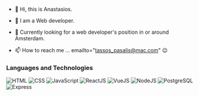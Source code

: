 - 👋 Hi, this is Anastasios. 

- 🌱 I am a Web developer.

- 👀 Currently looking for a web developer's position in or around Amsterdam.

- 📫 How to reach me ... emailto="tassos_pasalis@mac.com" 😉


### Languages and Technologies
 ![HTML](https://img.shields.io/badge/-HTML-090909?style=for-the-badge&logo=html5)
 ![CSS](https://img.shields.io/badge/-CSS-090909?style=for-the-badge&logo=css3)
 ![JavaScript](https://img.shields.io/badge/-JavaScript-090909?style=for-the-badge&logo=JavaScript)
 ![ReactJS](https://img.shields.io/badge/-React-090909?style=for-the-badge&logo=React)
 ![VueJS](https://img.shields.io/badge/-Vue-090909?style=for-the-badge&logo=Vue.js)
 ![NodeJS](https://img.shields.io/badge/-Node.Js-090909?style=for-the-badge&logo=Node.js)
 ![PostgreSQL](https://img.shields.io/badge/-PostgreSQL-090909?style=for-the-badge&logo=PostgreSQL)
 ![Express](https://img.shields.io/badge/-Express-090909?style=for-the-badge&logo=Express)


<!---
AnastasiosPas/AnastasiosPas is a ✨ special ✨ repository because its `README.md` (this file) appears on your GitHub profile.
You can click the Preview link to take a look at your changes.
--->
